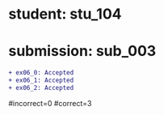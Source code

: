 # student: stu_104
# submission: sub_003

```diff
+ ex06_0: Accepted
+ ex06_1: Accepted
+ ex06_2: Accepted
```
#incorrect=0
#correct=3
